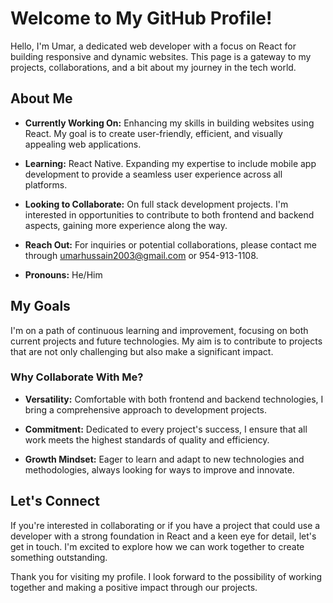 # Welcome to My GitHub Profile!

Hello, I'm Umar, a dedicated web developer with a focus on React for building responsive and dynamic websites. This page is a gateway to my projects, collaborations, and a bit about my journey in the tech world.

## About Me

-  **Currently Working On:** Enhancing my skills in building websites using React. My goal is to create user-friendly, efficient, and visually appealing web applications.

-  **Learning:** React Native. Expanding my expertise to include mobile app development to provide a seamless user experience across all platforms.

-  **Looking to Collaborate:** On full stack development projects. I'm interested in opportunities to contribute to both frontend and backend aspects, gaining more experience along the way.

-  **Reach Out:** For inquiries or potential collaborations, please contact me through umarhussain2003@gmail.com or 954-913-1108.

-  **Pronouns:** He/Him

## My Goals

I'm on a path of continuous learning and improvement, focusing on both current projects and future technologies. My aim is to contribute to projects that are not only challenging but also make a significant impact.

### Why Collaborate With Me?

- **Versatility:** Comfortable with both frontend and backend technologies, I bring a comprehensive approach to development projects.

- **Commitment:** Dedicated to every project's success, I ensure that all work meets the highest standards of quality and efficiency.

- **Growth Mindset:** Eager to learn and adapt to new technologies and methodologies, always looking for ways to improve and innovate.

## Let's Connect

If you're interested in collaborating or if you have a project that could use a developer with a strong foundation in React and a keen eye for detail, let's get in touch. I'm excited to explore how we can work together to create something outstanding.

Thank you for visiting my profile. I look forward to the possibility of working together and making a positive impact through our projects.


